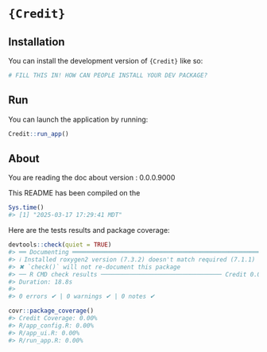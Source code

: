 
<!-- README.md is generated from README.Rmd. Please edit that file -->

# `{Credit}`

<!-- badges: start -->
<!-- badges: end -->

## Installation

You can install the development version of `{Credit}` like so:

``` r
# FILL THIS IN! HOW CAN PEOPLE INSTALL YOUR DEV PACKAGE?
```

## Run

You can launch the application by running:

``` r
Credit::run_app()
```

## About

You are reading the doc about version : 0.0.0.9000

This README has been compiled on the

``` r
Sys.time()
#> [1] "2025-03-17 17:29:41 MDT"
```

Here are the tests results and package coverage:

``` r
devtools::check(quiet = TRUE)
#> ══ Documenting ═════════════════════════════════════════════════════════════════
#> ℹ Installed roxygen2 version (7.3.2) doesn't match required (7.1.1)
#> ✖ `check()` will not re-document this package
#> ── R CMD check results ────────────────────────────────── Credit 0.0.0.9000 ────
#> Duration: 18.8s
#> 
#> 0 errors ✔ | 0 warnings ✔ | 0 notes ✔
```

``` r
covr::package_coverage()
#> Credit Coverage: 0.00%
#> R/app_config.R: 0.00%
#> R/app_ui.R: 0.00%
#> R/run_app.R: 0.00%
```
